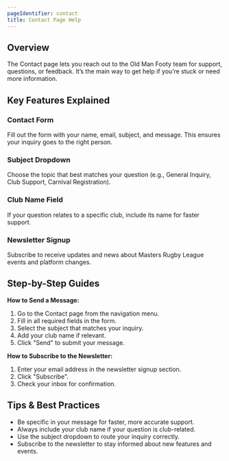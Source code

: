 ```yaml
---
pageIdentifier: contact
title: Contact Page Help
---
```


## Overview
The Contact page lets you reach out to the Old Man Footy team for support, questions, or feedback. It’s the main way to get help if you’re stuck or need more information.

## Key Features Explained
### Contact Form
Fill out the form with your name, email, subject, and message. This ensures your inquiry goes to the right person.

### Subject Dropdown
Choose the topic that best matches your question (e.g., General Inquiry, Club Support, Carnival Registration).

### Club Name Field
If your question relates to a specific club, include its name for faster support.

### Newsletter Signup
Subscribe to receive updates and news about Masters Rugby League events and platform changes.

## Step-by-Step Guides
**How to Send a Message:**
1. Go to the Contact page from the navigation menu.
2. Fill in all required fields in the form.
3. Select the subject that matches your inquiry.
4. Add your club name if relevant.
5. Click "Send" to submit your message.

**How to Subscribe to the Newsletter:**
1. Enter your email address in the newsletter signup section.
2. Click "Subscribe".
3. Check your inbox for confirmation.

## Tips & Best Practices
- Be specific in your message for faster, more accurate support.
- Always include your club name if your question is club-related.
- Use the subject dropdown to route your inquiry correctly.
- Subscribe to the newsletter to stay informed about new features and events.
